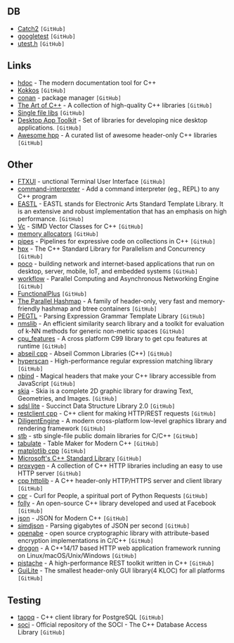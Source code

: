 ## DB

- [Catch2](https://github.com/catchorg/Catch2) `[GitHub]`
- [googletest](https://github.com/google/googletest) `[GitHub]`
- [utest.h](https://github.com/sheredom/utest.h) `[GitHub]`


## Links

- [hdoc](https://hdoc.io/) - The modern documentation tool for C++
- [Kokkos](https://github.com/kokkos) `[GitHub]`
- [conan](https://github.com/conan-io/conan) - package manager `[GitHub]`
- [The Art of C++](https://github.com/taocpp) - A collection of high-quality C++ libraries `[GitHub]`
- [Single file libs](https://github.com/nothings/single_file_libs) `[GitHub]`
- [Desktop App Toolkit](https://github.com/desktop-app) - Set of libraries for developing nice desktop applications. `[GitHub]`
- [Awesome hpp](https://github.com/p-ranav/awesome-hpp) - A curated list of awesome header-only C++ libraries `[GitHub]`


## Other

- [FTXUI](https://github.com/ArthurSonzogni/FTXUI) - unctional Terminal User Interface `[GitHub]`
- [command-interpreter](https://github.com/empirical-soft/command-interpreter) - Add a command interpreter (eg., REPL) to any C++ program
- [EASTL](https://github.com/electronicarts/EASTL) - EASTL stands for Electronic Arts Standard Template Library. It is an extensive and robust implementation that has an emphasis on high performance. `[GitHub]`
- [Vc](https://github.com/VcDevel/Vc) - SIMD Vector Classes for C++ `[GitHub]`
- [memory allocators](https://github.com/mtrebi/memory-allocators) `[GitHub]`
- [pipes](https://github.com/joboccara/pipes) - Pipelines for expressive code on collections in C++ `[GitHub]`
- [hpx](https://github.com/STEllAR-GROUP/hpx) - The C++ Standard Library for Parallelism and Concurrency `[GitHub]`
- [poco](https://github.com/pocoproject/poco) - building network and internet-based applications that run on desktop, server, mobile, IoT, and embedded systems `[GitHub]`
- [workflow](https://github.com/sogou/workflow) - Parallel Computing and Asynchronous Networking Engine `[GitHub]`
- [FunctionalPlus](https://github.com/Dobiasd/FunctionalPlus) `[GitHub]`
- [The Parallel Hashmap](https://github.com/greg7mdp/parallel-hashmap) - A family of header-only, very fast and memory-friendly hashmap and btree containers `[GitHub]`
- [PEGTL](https://github.com/taocpp/PEGTL) - Parsing Expression Grammar Template Library `[GitHub]`
- [nmslib](https://github.com/nmslib/nmslib) - An efficient similarity search library and a toolkit for evaluation of k-NN methods for generic non-metric spaces `[GitHub]`
- [cpu_features](https://github.com/google/cpu_features) - A cross platform C99 library to get cpu features at runtime `[GitHub]`
- [abseil cpp](https://github.com/abseil/abseil-cpp) - Abseil Common Libraries (C++) `[GitHub]`
- [hyperscan](https://github.com/intel/hyperscan) - High-performance regular expression matching library `[GitHub]`
- [nbind](https://github.com/charto/nbind) - Magical headers that make your C++ library accessible from JavaScript `[GitHub]`
- [skia](https://github.com/google/skia) - Skia is a complete 2D graphic library for drawing Text, Geometries, and Images. `[GitHub]`
- [sdsl lite](https://github.com/simongog/sdsl-lite) - Succinct Data Structure Library 2.0 `[GitHub]`
- [restclient cpp](https://github.com/mrtazz/restclient-cpp) - C++ client for making HTTP/REST requests `[GitHub]`
- [DiligentEngine](https://github.com/DiligentGraphics/DiligentEngine) - A modern cross-platform low-level graphics library and rendering framework `[GitHub]`
- [stb](https://github.com/nothings/stb) - stb single-file public domain libraries for C/C++ `[GitHub]`
- [tabulate](https://github.com/p-ranav/tabulate) - Table Maker for Modern C++ `[GitHub]`
- [matplotlib cpp](https://github.com/lava/matplotlib-cpp) `[GitHub]`
- [Microsoft's C++ Standard Library](https://github.com/microsoft/STL) `[GitHub]`
- [proxygen](https://github.com/facebook/proxygen) - A collection of C++ HTTP libraries including an easy to use HTTP server `[GitHub]`
- [cpp httplib](https://github.com/yhirose/cpp-httplib) - A C++ header-only HTTP/HTTPS server and client library `[GitHub]`
- [cpr](https://github.com/libcpr/cpr) - Curl for People, a spiritual port of Python Requests `[GitHub]`
- [folly](https://github.com/facebook/folly) - An open-source C++ library developed and used at Facebook `[GitHub]`
- [json](https://github.com/nlohmann/json) - JSON for Modern C++ `[GitHub]`
- [simdjson](https://github.com/simdjson/simdjson) - Parsing gigabytes of JSON per second `[GitHub]`
- [openabe](https://github.com/zeutro/openabe) - open source cryptographic library with attribute-based encryption implementations in C/C++ `[GitHub]`
- [drogon](https://github.com/drogonframework/drogon) - A C++14/17 based HTTP web application framework running on Linux/macOS/Unix/Windows `[GitHub]`
- [pistache](https://github.com/pistacheio/pistache) - A high-performance REST toolkit written in C++ `[GitHub]`
- [GuiLite](https://github.com/idea4good/GuiLite) - The smallest header-only GUI library(4 KLOC) for all platforms `[GitHub]`


## Testing

- [taopq](https://github.com/taocpp/taopq) - C++ client library for PostgreSQL `[GitHub]`
- [soci](https://github.com/SOCI/soci) - Official repository of the SOCI - The C++ Database Access Library `[GitHub]`
